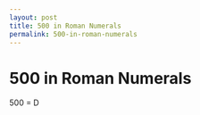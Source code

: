```yaml
---
layout: post
title: 500 in Roman Numerals
permalink: 500-in-roman-numerals
---
```


# 500 in Roman Numerals

500 = D
